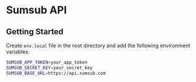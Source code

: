 # Sumsub API

## Getting Started

Create `env.local` file in the root directory and add the following environment variables:

```bash
SUMSUB_APP_TOKEN=your_app_token
SUMSUB_SECRET_KEY=your_secret_key
SUMSUB_BASE_URL=https://api.sumsub.com
```
